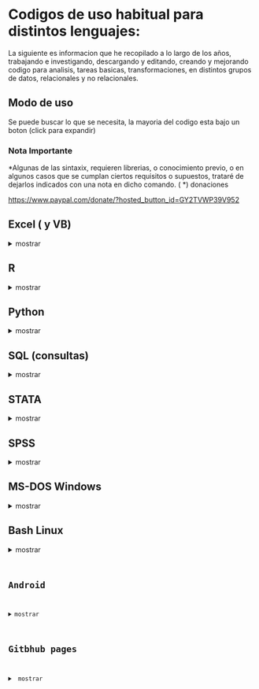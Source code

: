 # Codigos de uso habitual para distintos lenguajes:

La siguiente es informacion que he recopilado a lo largo de los años, trabajando e investigando, descargando y editando, creando y mejorando codigo para analisis, tareas basicas, transformaciones, en distintos grupos de datos, relacionales y no relacionales.

##  Modo de uso
 Se puede buscar lo que se necesita, la mayoria del codigo esta bajo un boton (click para expandir)

### Nota Importante

*Algunas de las sintaxix, requieren librerias, o conocimiento previo, o en algunos casos que se cumplan ciertos requisitos o supuestos, trataré de dejarlos indicados con una nota en dicho comando. ( *)
donaciones

<web> https://www.paypal.com/donate/?hosted_button_id=GY2TVWP39V952 </web>


## Excel ( y VB)

<details><summary> mostrar </summary>
<p> 
 
 </p>
</details>

## R

<details><summary> mostrar </summary>
<p> 
 
 </p>
</details>

## Python

<details><summary> mostrar </summary>
<p> 
 
 </p>
</details>

## SQL (consultas)

<details><summary> mostrar </summary>
<p> 
 
 </p>
</details>

## STATA

<details><summary> mostrar </summary>
<p>
 
 </p>
</details>

## SPSS

<details><summary> mostrar </summary>
<p> 

 </p>
</details>

## MS-DOS Windows

  <details><summary> mostrar </summary>
  <p> 

  <details><summary>Usar MS-DOS (CMD) o command.com o consola de comandos.</summary>
  <p>

        
        - inicio
        
        - ejecutar o buscar
        
        - cmd
        
        - para ejecutarlo en modo administrador, segundo boton del mouse en el icono de la aplicacion, "ejecutar como administrador" 
        
  </p> </details>


  <details><summary> crear textos con detalle de contenido </summary>
  <p> 

  - cmd
        
  - para ejecutarlo en modo administrador, segundo boton del mouse en el icono de la aplicacion, "ejecutar como administrador" 
        
  - entrar en el directorio que necesito mapear
        
  - <code> tree >nombredearchivo.txt /f /a </code>
        
  - <code> dir /s /w >nombrededirectorio.txt </code>
          
  </p> </details>
      
    
    
    
    

  <details><summary>Como cambiar modo de disco duro a AHCI sin formatear:</summary>
  <p>
        - cmd (modo admin)
        
  - <code> bcdedit /set {current} safeboot minimal </code>
        
      #### reiniciar a la bios, activar modo ACHI y listo. entrar a windows de nuevo
        
    - cmd
        
    - <code> bcdedit /deletevalue {current} safeboot </code>
        
    - reiniciar

  </p> </details>




  <details><summary>crear .bat para cerrar programas que no se usan </summary>
  <p>  
        (por ejemplo, antes de editar, o usar algun software muy pesado)

        - creamos un archivo de texto, lo renombramos a xxx.bat y escribimos lo siguiente:
        - echo off
        - taskkil /im nombredelproceso.exe /F
        - echo off
        - exit
        
  </p> </details>


  <details><summary>desactivar programas especificos o paquetes en windows10 (11)</summary>
  <p>  

        listar aplicaciones
        

  - <code> DISM /Online /Get–ProvisionedAppxPackages | select–string Packagename </code>
        
        
        desinstalarlas (cambiando nombre del paquete)
        
  - <code> DISM /Online /Remove–ProvisionedAppxPackage /PackageName:PACKAGENAME </code>
        

  </p> </details>




  <details><summary>realizar escaneo, limpieza de estructura de SO windows en cmd</summary>
  <p>  

          - <code> sfc /scannow </code>
          

          - <code> DISM.exe /Online /Cleanup-image /Restorehealth </code>
        
        
          ***otros codigos para lo mismo por parte:
          
          -DISM /Online /Cleanup /CheckHealth
          -DISM /Online /Cleanup /ScanHealth
          -DISM /Online /Cleanup /RestoreHealth
        
        
        
  </p> </details>


  <details><summary>quitar el bloatware de windows 10 o win11</summary>
  <p> 

    - abrir powershell como admin y ejecutar el siguiente codigo:
        
  <code>  iwr -useb https://git.io/debloat|iex </code>

    - esto creará un punto de restauracion del sistema, y lanzara un script .bat (descrito en github) con el cual puedes quitar lo innecesario de windows 
        
    - acceso al proyecto en github 
- <code> https://gist.github.com/jumarag/738fd121c8f3a37cc6240993853a6977 </code>

  </p>  </details>



  <details><summary>comando para reiniciar a la bios desde cmd</summary>
  <p>

  <code>  shutdown /r /fw /f /t 0  </code>
        
  </p> </details>

</p> </details>



## Bash Linux

  <details><summary>mostrar</summary>
  <p>
      <details><summary>herramientas para usar adb y fastboot en linux</summary>
      </p>

          La mayor parte del tiempo he usado distribuciones basadas en debian, por lo que los comandos estan enfocados en ubuntu (probados 2022)
          - sudo apt-get update
          
        <code> sudo apt-get install android-tools-adb  </code>
        <code> sudo apt-get install android-tools-fastboot </code>
          
          maquina virtual MACOS:
          - descargar el paquete https://github.com/foxlet/macOS-Simple-KVM/archive/refs/heads/master.zip
          instalar:
          <code> sudo apt-get install qemu-system qemu-utils python3 python3-pip </code>
          crear una carpeta con espacio suficiente para la maquina virtual (64gb por defecto en estos comandos)
          abrir terminal en la carpeta descarga, ya descomprimida y ejecutar (Agregar --high-sierra, --mojave, por defecto baja catalina)
          <code> bash jumpstart.sh </code>
          el comando anterior descargará un archivo BaseSystem.img
          crear el archivo que contendrá la maquina virtual
          <code> qemu-img create -f qcow2 MyDisk.qcow2 64G </code>
          abrir con editor de texto el basic.sh y pegar las siguientes lineas al final (si cambiaron el nombre MyDisk poner el que corresponda:
          -drive id=SystemDisk,if=none,file=MyDisk.qcow2 \
          -device ide-hd,bus=sata.4,drive=SystemDisk \
          en el mismo archivo, se puede editar la memoria y la cantidad de nucleos, hilos.
      
      </p></details>

    
  <details><summary>VM ORACLE </summary>
  <p>
      
          iniciar servicio lincebi (en caso que no este funcionando)
          <code> sudo -u lincebi /opt/lincebi/start-pentaho.sh </code>
          <code> sudo docker run -d -p 8080:8080 repo.stratebi.com/lincebi/lincebi-cloud:8.3 </code>
          <code> lincebi </code>
          
  </p></details>
        
      
  <details><summary> **** instalar Rstudio server en linux ubuntu ARM (ampere) *****   </summary>
  <p>
        <code>
          - sudo apt install r-base
         
          - sudo apt install r-base-html
         
          - sudo apt install r-base
         
          - sudo apt install r-base-core
         
          - sudo apt install r-recommended
         
          - sudo apt install -y g++ gcc gfortran libreadline-dev libx11-dev libxt-dev 
         libpng-dev libjpeg-dev libcairo2-dev xvfb 
         libbz2-   dev libzstd-dev liblzma-dev libtiff5 
         libssh-dev libgit2-dev libcurl4-openssl-dev 
         libblas-dev liblapack-dev libopenblas-base 
         zlib1g-dev openjdk-11-jdk 
         texinfo texlive texlive-fonts-extra 
         screen wget libpcre2-dev make 
         
          - cd /usr/local/src
         
          - sudo wget https://cran.rstudio.com/src/base/R-4/R-4.2.1.tar.gz
         
          - sudo su
         
          - tar zxvf R-4.2.1.tar.gz
         
          - cd R-4.2.1
         
          - ./configure --enable-R-shlib --with-blas --with-lapack #optional
         
          - make
         
          - make install
         
          - cd ..
         
          - rm -rf R-4.2.1*
         
          - exit
         
          - R
         
        </code>
      
  </p>  </details>    
    
  <details><summary> Iniciar Rstudio Server  adb</summary>
  <p> 
        iniciar R Studio Server en navegador http://IP:8787/auth-sign-in?appUri=%2F
              http://(escribir IP aqui, por ejemplo xx.xxx.xxx.xxx) :8787
              usar credenciales creadas durante la instalacion
        </p>  </details>   
        
  <details><summary>comando para iniciar jupyter notebook (hub) tiene spypark</summary>
  <p>
          
      -en terminal deberia bastar
          
      -  sudo jupterhub
        y entrar al navegador desde cualquier equipo:
          http://(escribir IP aqui, por ejemplo xx.xxx.xxx.xxx):8000/
    
   si no esta funcionando, generar el siguiente report de proxy y darle a kill el numero de proceso, luego re lanzar sudo jupyterhub
   
   ps aux | grep configurable-http-proxy
   
   tambien se pueden probar el siguiente commando 
   unset http_proxy
   
   
  </p> </details>

  <details><summary>BATOCERA (sistema linux emulacion y entretenimiento) </summary>
  <p>
          
  - descargar imagen iso desde paginas oficiales
  - instalar BalenaEtcher desde pagina oficial
  - con balena etcher, seleccionar iso, y destino (por ejemplo disco duro, conectado, o memoria flash usb)
  - conectar el medio en el equipo destino, y bootear desde el, se crearan las configuraciones iniciales automaticamente.
  - copiar los bios que correspondan a la version en la carpeta BIOS
  - copiar los roms a la carpeta roms que corresponda y todo listo.
   
   troubleshooting
   1- equipos con tarjetas nvidia "antiguas" llamemosle drivers 300.xxx o anteriores, usar Batocera 30 maximo (por uso de drivers legacy)
     - activar drivers legacy nvidia en archivo batocera.conf
   2- en notebooks con pantalla rota, deberia tomar el hdmi de forma directa como pantalla inicial, en caso contrario, seguir estas instrucciones:
       - arrancar equipo con batocera, si estamos en esta etapa, el hdmi no recibirá señal.
       - ir a otro equipo del area local, y con Putty (software externo), abrir la ip del equipo batocera, (se puede ver desde el router), con el puerto 22, credenciales por defecto usuario: root, password: linux
       - seguir los siguientes comandos:
         - export DISPLAY=:0.0
         - batocera-resolution listOutputs
         - batocera-resolution setOutput <escribir aqui la salida deseada, vista en comando anterior, por ejemplo HDMI-1 >
         - batocera-save-overlay
       - con eso ya deberiamos poder visualizar el sistema mediante hdmi, para indicar resoluciones, en caso que no la este tomando de forma correcta:
         - export DISPLAY=:0.0
         - batocera-resolution listModes
       - En esta etapa ya podriamos saber que resoluciones soporta, y podemos elegirla, editando el archivo /boot/batocera-boot.conf
         -editando o agregando la siguiente linea por ejemplo (recordar que por defecto desde batocera 31 la resolucion es 1920 a 60hx): es.resolution=1280×720.59.94
    3- Para instalar aplicaciones, por ejemplo navegadores, o flatpaks, se hace de forma analoga mediante comandos ssh.
    
   
   
   
  </p> </details>


  </p>
  </details>

</p>
</details>

## Android

  <details><summary>mostrar</summary>
  <p>
  <details><summary>usar adb</summary>
  <p>
          abrir cmd, navegar a la carpeta de ADB (se debe instalar), o abrir ventana de comandos en dicha carpeta, por ej: cd/adb
          adb devices
          si el dispositivo esta activo, y con modo de depuracion activado via usb, se vera su codigo. en caso contrario habilitarlo en android.

          para iniciar el bootloader (desde android, conectado por usb)
          - adb restart bootloader
  
          para reiniciar el dispositivo
          - adb restart 
  </p>
  </details>


  <details><summary>desbloquear bootloader (en modo fastboot)</summary>
  <p>

          - fastboot flashing unlock
          - fastboot flashin unlock_critical

          bloquear bootloader % ojo que al desbloquear o bloquear el bootloader el telefono se reinicia de fabrica %

          - fastboot flashing lock
          - fastboot flashing lock_critical


  </p>
  </details>



  <details><summary>otro</summary>
  <p>

      escribir aqui el texto a expandir.

  </p>
  </details>

  </p>
  </details>

##   Gitbhub pages 

  <details><summary> mostrar </summary>
  <p> 


  <details><summary>ocultar texto, para expandir al hacer click (collapse), (eliminar los espacios despues de cada <)</summary>
  <p>


  </p>
  </details>

  <details>< summary>click para mostrar</summary>
  <p>
      < details>< summary>click para mostrar< / summary>
      < p>
      escribir aqui el texto a expandir. (sin espacios)
      < /p>
      < /details>

  </p>
  </details>



  <details><summary>usar themes en github</summary>
  <p>

    Para usar themes en github con Ruby, se necesita instalar antes de usar en Fedora usar el siguiente comando antes de realizar el bundle.
    - sudo dnf install ruby ruby-devel openssl-devel redhat-rpm-config @development-tools
    - fuente y otras distros: https://jekyllrb.com/docs/installation/other-linux/

  </p>
  </details>

  
  
  
  <details><summary>insertar imagenes em github (webpage):</summary>
  <p>
    usar ! [comentario] (url) sin espacios,  (el link entre parentesis)
    ejemplo (quitar espacio y se verá la imagen insertada: 

    \ ! [imagen de gatito] ( https:// ejemplo-el-meme-del-gato-en-la-mesa-portada.jpg )


    ![imagen de gatito](https://cdn2.actitudfem.com/media/files/styles/big_img/public/images/2019/08/de-donde-salio-el-meme-del-gato-en-la-mesa-portada.jpg)


  </p>
  </details>

  </p>
  </details>
  
